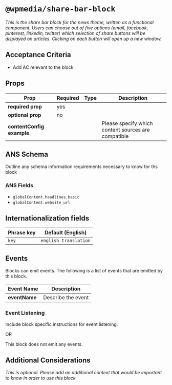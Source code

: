 # `@wpmedia/share-bar-block`

_This is the share bar block for the news theme, written as a functional component. Users can choose out of five options (email, facebook, pinterest, linkedin, twitter) which selection of share buttons will be displayed on articles. Clicking on each button will open up a new window._

## Acceptance Criteria

- Add AC relevant to the block

## Props

| **Prop**                  | **Required** | **Type** | **Description**                                     |
| ------------------------- | ------------ | -------- | --------------------------------------------------- |
| **required prop**         | yes          |          |                                                     |
| **optional prop**         | no           |          |                                                     |
| **contentConfig example** |              |          | Please specify which content sources are compatible |

## ANS Schema

Outline any schema information requirements necessary to know for ths block

### ANS Fields

- `globalContent.headlines.basic`
- `globalContent.website_url`

## Internationalization fields

| Phrase key | Default (English)     |
| ---------- | --------------------- |
| `key`      | `english translation` |

## Events

Blocks can emit events. The following is a list of events that are emitted by this block.

| **Event Name** | **Description**    |
| -------------- | ------------------ |
| **eventName**  | Describe the event |

### Event Listening

Include block specific instructions for event listening.

OR

This block does not emit any events.

## Additional Considerations

_This is optional. Please add an additional context that would be important to know in order to use this block._